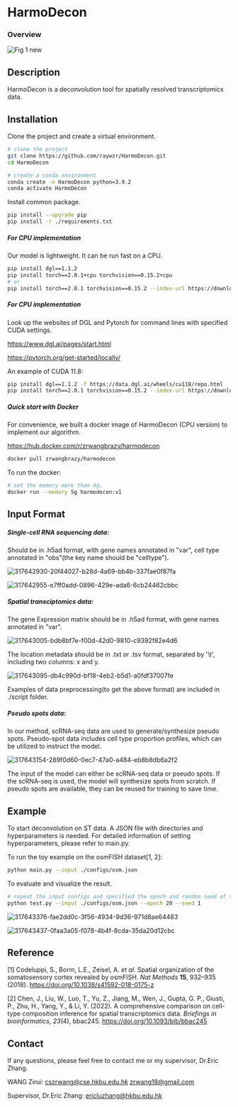 # HarmoDecon

### **Overview**

![Fig 1 new](https://github.com/user-attachments/assets/e900063c-c7bf-4f75-95ef-989679876098)


## **Description**

HarmoDecon is a deconvolution tool for spatially resolved transcriptomics data.

## **Installation**

Clone the project and create a virtual environment.

```bash
# clone the project
git clone https://github.com/raywzr/HarmoDecon.git
cd HarmoDecon

# create a conda environment
conda create -n HarmoDecon python=3.9.2
conda activate HarmoDecon
```

Install common package.

```bash
pip install --upgrade pip
pip install -r ./requirements.txt
```

##### For CPU implementation

Our model is lightweight. It can be run fast on a CPU.

```bash
pip install dgl==1.1.2
pip install torch==2.0.1+cpu torchvision==0.15.2+cpu
# or
pip install torch==2.0.1 torchvision==0.15.2 --index-url https://download.pytorch.org/whl/cpu
```

##### For CPU implementation

Look up the websites of DGL and Pytorch for command lines with specified CUDA settings.

https://www.dgl.ai/pages/start.html

https://pytorch.org/get-started/locally/

An example of CUDA 11.8:

```bash
pip install dgl==1.1.2 -f https://data.dgl.ai/wheels/cu118/repo.html
pip install torch==2.0.1 torchvision==0.15.2 --index-url https://download.pytorch.org/whl/cu118
```

##### Quick start with Docker

For convenience, we built a docker image of HarmoDecon (CPU version) to  implement our algorithm.

https://hub.docker.com/r/zrwangbrazy/harmodecon

```bash
docker pull zrwangbrazy/harmodecon
```

To run the docker:

```bash
# set the memory more than 4g. 
docker run --memory 5g harmodecon:v1
```

## **Input Format**

##### Single-cell RNA sequencing data: 

Should be in .h5ad format, with gene names annotated in "var", cell type annotated in "obs"(the key name should be "celltype").

![317642930-20f44027-b28d-4a69-bb4b-337fae0f87fa](https://github.com/ericcombiolab/HarmoDecon/assets/81131673/198188b3-f853-495a-aa35-1cabb716bd78)

![317642955-e7ff0add-0896-429e-ada6-6cb24462cbbc](https://github.com/ericcombiolab/HarmoDecon/assets/81131673/d0bea230-72e1-4b29-8625-0aaa60248f03)

##### Spatial transciptomics data: 

The gene Expression matrix should be in .h5ad format, with gene names annotated in "var".

![317643005-bdb8bf7e-f00d-42d0-9810-c9392f82e4d6](https://github.com/ericcombiolab/HarmoDecon/assets/81131673/fcf095e9-346f-4f76-9526-75f4b4f48c09)

The location metadata should be in .txt or .tsv format, separated by '\t', including two columns: x and y.

![317643095-db4c990d-bf18-4eb2-b5d1-a0fdf37007fe](https://github.com/ericcombiolab/HarmoDecon/assets/81131673/812025e6-aa3c-4d27-91ac-779c1db4a085)

 Examples of data preprocessing(to get the above format) are included in ./script folder.

##### Pseudo spots data: 

In our method, scRNA-seq data are used to generate/synthesize pseudo spots. Pseudo-spot data includes cell type proportion profiles, which can be utilized to instruct the model.

![317643154-289f0d60-0ec7-47a0-a484-eb8b8db6a2f2](https://github.com/ericcombiolab/HarmoDecon/assets/81131673/ff2e51e3-8cfa-40a9-b18a-0bc111ef30a5)

The input of the model can either be scRNA-seq data or pseudo spots. If the scRNA-seq is used, the model will synthesize spots from scratch. If pseudo spots are available, they can be reused for training to save time.

## **Example**

To start deconvolution on ST data. A JSON file with directories and hyperparameters is needed. For detailed information of setting hyperparameters, please refer to main.py.

To run the toy example on the osmFISH dataset[1, 2]:

```bash
python main.py --input ./configs/osm.json
```

To evaluate and visualize the result.

```bash
# repeat the input configs and specified the epoch and random seed of the model
python test.py --input ./configs/osm.json --epoch 20 --seed 1
```

![317643376-fae2dd0c-3f56-4934-9d36-971d8ae64483](https://github.com/ericcombiolab/HarmoDecon/assets/81131673/af776b42-c9f1-4f98-b022-2cfe89934b05)

![317643437-0faa3a05-f078-4b4f-8cda-35da20d12cbc](https://github.com/ericcombiolab/HarmoDecon/assets/81131673/9ff8e3ed-afe5-48aa-be9e-322f73451a20)

## **Reference**

[1] Codeluppi, S., Borm, L.E., Zeisel, A. *et al.* Spatial organization of the somatosensory cortex revealed by osmFISH. *Nat Methods* **15**, 932–935 (2018). https://doi.org/10.1038/s41592-018-0175-z

[2] Chen, J., Liu, W., Luo, T., Yu, Z., Jiang, M., Wen, J., Gupta, G. P., Giusti, P., Zhu, H., Yang, Y., & Li, Y. (2022). A comprehensive comparison on cell-type composition inference for spatial transcriptomics data. *Briefings in bioinformatics*, *23*(4), bbac245. https://doi.org/10.1093/bib/bbac245

## **Contact**

If any questions, please feel free to contact me or my supervisor, Dr.Eric Zhang.

WANG Zirui: cszrwang@cse.hkbu.edu.hk zrwang18@gmail.com

Supervisor, Dr.Eric Zhang: ericluzhang@hkbu.edu.hk
